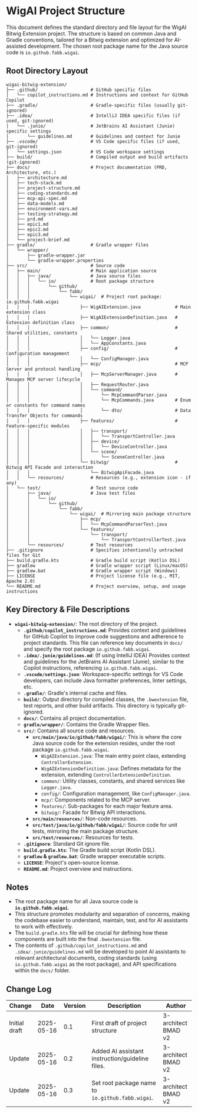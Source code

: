 # WigAI Project Structure

This document defines the standard directory and file layout for the WigAI Bitwig Extension project. The structure is based on common Java and Gradle conventions, tailored for a Bitwig extension and optimized for AI-assisted development. The chosen root package name for the Java source code is `io.github.fabb.wigai`.

## Root Directory Layout

```plaintext
wigai-bitwig-extension/
├── .github/                    # GitHub specific files
│   └── copilot_instructions.md # Instructions and context for GitHub Copilot
├── .gradle/                    # Gradle-specific files (usually git-ignored)
├── .idea/                      # IntelliJ IDEA specific files (if used, git-ignored)
│   └── .junie/                 # JetBrains AI Assistant (Junie) specific settings
│       └── guidelines.md       # Guidelines and context for Junie
├── .vscode/                    # VS Code specific files (if used, git-ignored)
│   └── settings.json           # VS Code workspace settings
├── build/                      # Compiled output and build artifacts (git-ignored)
├── docs/                       # Project documentation (PRD, Architecture, etc.)
│   ├── architecture.md
│   ├── tech-stack.md
│   ├── project-structure.md
│   ├── coding-standards.md
│   ├── mcp-api-spec.md
│   ├── data-models.md
│   ├── environment-vars.md
│   ├── testing-strategy.md
│   ├── prd.md
│   ├── epic1.md
│   ├── epic2.md
│   ├── epic3.md
│   └── project-brief.md
├── gradle/                     # Gradle wrapper files
│   └── wrapper/
│       ├── gradle-wrapper.jar
│       └── gradle-wrapper.properties
├── src/                        # Source code
│   ├── main/                   # Main application source
│   │   ├── java/               # Java source files
│   │   │   └── io/             # Root package structure
│   │   │       └── github/
│   │   │           └── fabb/
│   │   │               └── wigai/  # Project root package: io.github.fabb.wigai
│   │   │                   ├── WigAIExtension.java             # Main extension class
│   │   │                   ├── WigAIExtensionDefinition.java   # Extension definition class
│   │   │                   ├── common/                         # Shared utilities, constants
│   │   │                   │   └── Logger.java
│   │   │                   │   └── AppConstants.java
│   │   │                   ├── config/                         # Configuration management
│   │   │                   │   └── ConfigManager.java
│   │   │                   ├── mcp/                            # MCP Server and protocol handling
│   │   │                   │   ├── McpServerManager.java       # Manages MCP server lifecycle
│   │   │                   │   ├── RequestRouter.java
│   │   │                   │   └── command/
│   │   │                   │       └── McpCommandParser.java
│   │   │                   │       └── McpCommands.java        # Enum or constants for command names
│   │   │                   │       └── dto/                    # Data Transfer Objects for commands
│   │   │                   ├── features/                       # Feature-specific modules
│   │   │                   │   ├── transport/
│   │   │                   │   │   └── TransportController.java
│   │   │                   │   ├── device/
│   │   │                   │   │   └── DeviceController.java
│   │   │                   │   └── scene/
│   │   │                   │       └── SceneController.java
│   │   │                   └── bitwig/                         # Bitwig API Facade and interaction
│   │   │                       └── BitwigApiFacade.java
│   │   └── resources/          # Resources (e.g., extension icon - if any)
│   └── test/                   # Test source code
│       ├── java/               # Java test files
│       │   └── io/
│       │       └── github/
│       │           └── fabb/
│       │               └── wigai/  # Mirroring main package structure
│       │                   ├── mcp/
│       │                   │   └── McpCommandParserTest.java
│       │                   └── features/
│       │                       └── transport/
│       │                           └── TransportControllerTest.java
│       └── resources/          # Test resources
├── .gitignore                  # Specifies intentionally untracked files for Git
├── build.gradle.kts            # Gradle build script (Kotlin DSL)
├── gradlew                     # Gradle wrapper script (Linux/macOS)
├── gradlew.bat                 # Gradle wrapper script (Windows)
├── LICENSE                     # Project license file (e.g., MIT, Apache 2.0)
└── README.md                   # Project overview, setup, and usage instructions
````

## Key Directory & File Descriptions

  * **`wigai-bitwig-extension/`**: The root directory of the project.
      * **`.github/copilot_instructions.md`**: Provides context and guidelines for GitHub Copilot to improve code suggestions and adherence to project standards. This file can reference key documents in `docs/` and specify the root package `io.github.fabb.wigai`.
      * **`.idea/.junie/guidelines.md`**: (If using IntelliJ IDEA) Provides context and guidelines for the JetBrains AI Assistant (Junie), similar to the Copilot instructions, referencing `io.github.fabb.wigai`.
      * **`.vscode/settings.json`**: Workspace-specific settings for VS Code developers, can include Java formatter preferences, linter settings, etc.
      * **`.gradle/`**: Gradle's internal cache and files.
      * **`build/`**: Output directory for compiled classes, the `.bwextension` file, test reports, and other build artifacts. This directory is typically git-ignored.
      * **`docs/`**: Contains all project documentation.
      * **`gradle/wrapper/`**: Contains the Gradle Wrapper files.
      * **`src/`**: Contains all source code and resources.
          * **`src/main/java/io/github/fabb/wigai/`**: This is where the core Java source code for the extension resides, under the root package `io.github.fabb.wigai`.
              * `WigAIExtension.java`: The main entry point class, extending `ControllerExtension`.
              * `WigAIExtensionDefinition.java`: Defines metadata for the extension, extending `ControllerExtensionDefinition`.
              * `common/`: Utility classes, constants, and shared services like `Logger.java`.
              * `config/`: Configuration management, like `ConfigManager.java`.
              * `mcp/`: Components related to the MCP server.
              * `features/`: Sub-packages for each major feature area.
              * `bitwig/`: Facade for Bitwig API interactions.
          * **`src/main/resources/`**: Non-code resources.
          * **`src/test/java/io/github/fabb/wigai/`**: Source code for unit tests, mirroring the main package structure.
          * **`src/test/resources/`**: Resources for tests.
      * **`.gitignore`**: Standard Git ignore file.
      * **`build.gradle.kts`**: The Gradle build script (Kotlin DSL).
      * **`gradlew` & `gradlew.bat`**: Gradle wrapper executable scripts.
      * **`LICENSE`**: Project's open-source license.
      * **`README.md`**: Project overview and instructions.

## Notes

  * The root package name for all Java source code is **`io.github.fabb.wigai`**.
  * This structure promotes modularity and separation of concerns, making the codebase easier to understand, maintain, test, and for AI assistants to work with effectively.
  * The `build.gradle.kts` file will be crucial for defining how these components are built into the final `.bwextension` file.
  * The contents of `.github/copilot_instructions.md` and `.idea/.junie/guidelines.md` will be developed to point AI assistants to relevant architectural documents, coding standards (using `io.github.fabb.wigai` as the root package), and API specifications within the `docs/` folder.

## Change Log

| Change        | Date       | Version | Description                                       | Author              |
| ------------- | ---------- | ------- | ------------------------------------------------- | ------------------- |
| Initial draft | 2025-05-16 | 0.1     | First draft of project structure                  | 3-architect BMAD v2 |
| Update        | 2025-05-16 | 0.2     | Added AI assistant instruction/guideline files. | 3-architect BMAD v2 |
| Update        | 2025-05-16 | 0.3     | Set root package name to `io.github.fabb.wigai`.  | 3-architect BMAD v2 |
